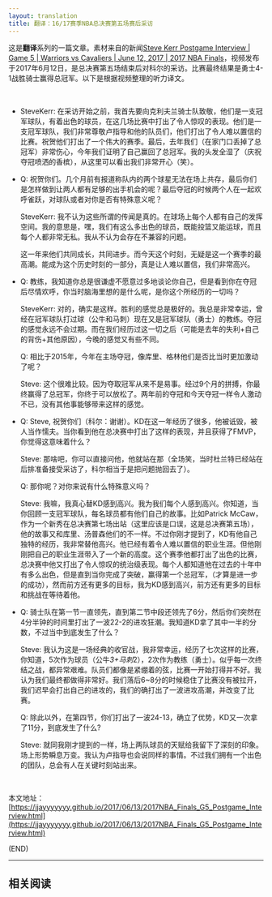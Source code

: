 ```yaml
---
layout: translation
title: 翻译：16/17赛季NBA总决赛第五场赛后采访
---
```



这是**翻译**系列的一篇文章。素材来自的新闻[Steve Kerr Postgame Interview \| Game 5 \| Warriors vs Cavaliers \| June 12, 2017 \| 2017 NBA Finals](https://www.youtube.com/watch?v=0wKAMpcXTH4)，视频发布于2017年6月12日，是总决赛第五场结束后对科尔的采访。比赛最终结果是勇士4-1战胜骑士赢得总冠军。以下是根据视频整理的听力译文。

<br/>

*	SteveKerr: 在采访开始之前，我首先要向克利夫兰骑士队致敬，他们是一支冠军球队，有着出色的球员，在这几场比赛中打出了令人惊叹的表现。他们是一支冠军球队，我们非常尊敬卢指导和他的队员们，他们打出了令人难以置信的比赛。祝贺他们打出了一个伟大的赛季。最后，去年我们（在家门口丢掉了总冠军）非常伤心，今年我们证明了自己赢回了总冠军。我的头发全湿了（庆祝夺冠喷洒的香槟），从这里可以看出我们非常开心（笑）。

*	Q: 祝贺你们。几个月前有报道称队内的两个球星无法在场上共存，最后你们是怎样做到让两人都有足够的出手机会的呢？最后夺冠的时候两个人在一起欢呼雀跃，对球队或者对你是否有特殊意义呢？

	SteveKerr: 我不认为这些所谓的传闻是真的。在球场上每个人都有自己的发挥空间。我的意思是，嘿，我们有这么多出色的球员，既能投篮又能运球，而且每个人都非常无私。我从不认为会存在不兼容的问题。

	这一年来他们共同成长，共同进步。而今天这个时刻，无疑是这一个赛季的最高潮。能成为这个历史时刻的一部分，真是让人难以置信，我们非常高兴。

*	Q: 教练，我知道你总是很谦虚不愿意过多地谈论你自己，但是看到你在夺冠后尽情欢呼，你当时脑海里想的是什么呢，是你这个所经历的一切吗？

	SteveKerr: 对的，确实是这样。胜利的感觉总是极好的。我总是非常幸运，曾经在冠军球队打过球（公牛和马刺）现在又是冠军球队（勇士）的教练。夺冠的感觉永远不会过期。而在我们经历过这一切之后（可能是去年的失利+自己的背伤+其他原因），今晚的感觉又有些不同。

	Q: 相比于2015年，今年在主场夺冠，像库里、格林他们是否比当时更加激动了呢？

	Steve: 这个很难比较。因为夺取冠军从来不是易事。经过9个月的拼搏，你最终赢得了总冠军，你终于可以放松了。两年前的夺冠和今天夺冠一样令人激动不已，没有其他事能够带来这样的感觉。

*	Q: Steve, 祝贺你们（科尔：谢谢）。KD在这一年经历了很多，他被诋毁，被人当作懦夫。当你看到他在总决赛中打出了这样的表现，并且获得了FMVP，你觉得这意味着什么？

	Steve: 那啥吧，你可以直接问他，他就站在那（全场笑，当时杜兰特已经站在后排准备接受采访了，科尔相当于是把问题抛回去了）。

	Q: 那你呢？对你来说有什么特殊意义吗？

	Steve: 我嘛，我真心替KD感到高兴。我为我们每个人感到高兴。你知道，当你回顾一支冠军球队，每名球员都有他们自己的故事。比如Patrick McCaw，作为一个新秀在总决赛第七场出站（这里应该是口误，这是总决赛第五场），他的故事又和库里、汤普森他们的不一样。不过你刚才提到了，KD有他自己独特的经历，我非常替他高兴。他已经有着令人难以置信的职业生涯。但他刚刚把自己的职业生涯带入了一个新的高度。这个赛季他都打出了出色的比赛，总决赛中他又打出了令人惊叹的统治级表现。每个人都知道他在过去的十年中有多么出色，但是直到当你完成了突破，赢得第一个总冠军，（才算是进一步的成功），然而前方还有更多的目标，我为KD感到高兴，前方还有更多的目标和挑战在等待着他。

*	Q: 骑士队在第一节一直领先，直到第二节中段还领先了6分，然后你们突然在4分半钟的时间里打出了一波22-2的进攻狂潮。我知道KD拿了其中一半的分数，不过当中到底发生了什么？

	Steve: 我认为这是一场经典的收官战，我非常幸运，经历了七次这样的比赛，你知道，5次作为球员（公牛*3+马刺*2），2次作为教练（勇士）。似乎每一次终结之战，都异常艰难。队员们都像是紧绷着的弦，比赛一开始打得并不好。我认为我们最终都做得非常好。我们落后6~8分的时候稳住了比赛没有被拉开，我们迟早会打出自己的进攻的，我们的确打出了一波进攻高潮，并改变了比赛。

	Q: 除此以外，在第四节，你们打出了一波24-13，确立了优势，KD又一次拿了11分，到底发生了什么?

	Steve: 就同我刚才提到的一样，场上两队球员的天赋给我留下了深刻的印象。场上形势瞬息万变。我认为卢指导也会说同样的事情。不过我们拥有一个出色的团队，总会有人在关键时刻站出来。

<br/>

本文地址：[https://jjayyyyyyy.github.io/2017/06/13/2017NBA_Finals_G5_Postgame_Interview.html](https://jjayyyyyyy.github.io/2017/06/13/2017NBA_Finals_G5_Postgame_Interview.html)

(END)

---

##  相关阅读
